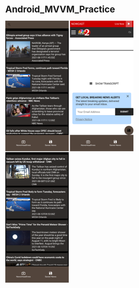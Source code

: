 # Android_MVVM_Practice
<img src="app/picture.png" alt="drawing" width="200"/>
<img src="app/picture2.png" alt="drawing" width="200"/>
<img src="app/picture3.png" alt="drawing" width="200"/>
